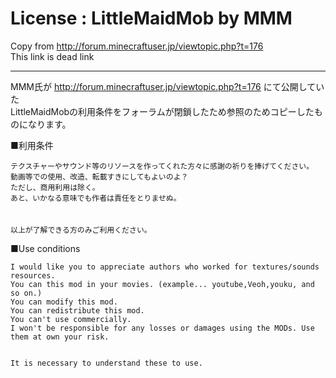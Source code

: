 # License : LittleMaidMob by MMM

Copy from http://forum.minecraftuser.jp/viewtopic.php?t=176  
This link is dead link

---

MMM氏が http://forum.minecraftuser.jp/viewtopic.php?t=176 にて公開していた  
LittleMaidMobの利用条件をフォーラムが閉鎖したため参照のためコピーしたものになります。

■利用条件

    テクスチャーやサウンド等のリソースを作ってくれた方々に感謝の祈りを捧げてください。
    動画等での使用、改造、転載すきにしてもよいのよ？
    ただし、商用利用は除く。
    あと、いかなる意味でも作者は責任をとりませぬ。
    　
    　
    以上が了解できる方のみご利用ください。

■Use conditions

    I would like you to appreciate authors who worked for textures/sounds resources.
    You can this mod in your movies. (example... youtube,Veoh,youku, and so on.)
    You can modify this mod.
    You can redistribute this mod.
    You can't use commercially.
    I won't be responsible for any losses or damages using the MODs. Use them at own your risk.


    It is necessary to understand these to use.
